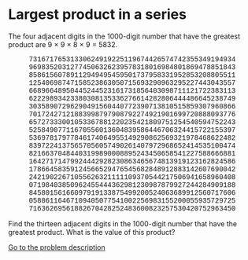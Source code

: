 Largest product in a series
===========================

<p>The four adjacent digits in the 1000-digit number that have the greatest product are 9 &times; 9 &times; 8 &times; 9 = 5832.</p>
<p style="font-family:courier new;text-align:center;">
73167176531330624919225119674426574742355349194934<br />
96983520312774506326239578318016984801869478851843<br />
85861560789112949495459501737958331952853208805511<br />
12540698747158523863050715693290963295227443043557<br />
66896648950445244523161731856403098711121722383113<br />
62229893423380308135336276614282806444486645238749<br />
30358907296290491560440772390713810515859307960866<br />
70172427121883998797908792274921901699720888093776<br />
65727333001053367881220235421809751254540594752243<br />
52584907711670556013604839586446706324415722155397<br />
53697817977846174064955149290862569321978468622482<br />
83972241375657056057490261407972968652414535100474<br />
82166370484403199890008895243450658541227588666881<br />
16427171479924442928230863465674813919123162824586<br />
17866458359124566529476545682848912883142607690042<br />
24219022671055626321111109370544217506941658960408<br />
07198403850962455444362981230987879927244284909188<br />
84580156166097919133875499200524063689912560717606<br />
05886116467109405077541002256983155200055935729725<br />
71636269561882670428252483600823257530420752963450<br />
</p>
<p>Find the thirteen adjacent digits in the 1000-digit number that have the greatest product. What is the value of this product?</p>


[Go to the problem description](https://projecteuler.net/problem=8)
